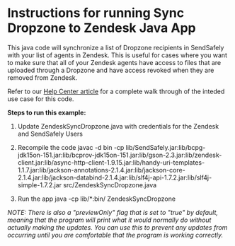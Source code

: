 # Instructions for running Sync Dropzone to Zendesk Java App #

This java code will synchronize a list of Dropzone recipients in SendSafely with your list of agents in Zendesk. This is useful for cases where you want to make sure that all of your Zendesk agents have access to files that are uploaded through a Dropzone and have access revoked when they are removed from Zendesk.  

Refer to our [Help Center article](https://sendsafely.zendesk.com/hc/en-us/articles/360016093811) for a complete walk through of the inteded use case for this code. 

**Steps to run this example:**

1. Update ZendeskSyncDropzone.java with credentials for the Zendesk and SendSafely Users

2. Recompile the code
javac -d bin -cp lib/SendSafely.jar:lib/bcpg-jdk15on-151.jar:lib/bcprov-jdk15on-151.jar:lib/gson-2.3.jar:lib/zendesk-client.jar:lib/async-http-client-1.9.15.jar:lib/handy-uri-templates-1.1.7.jar:lib/jackson-annotations-2.1.4.jar:lib/jackson-core-2.1.4.jar:lib/jackson-databind-2.1.4.jar:lib/slf4j-api-1.7.2.jar:lib/slf4j-simple-1.7.2.jar src/ZendeskSyncDropzone.java

3. Run the app 
java -cp lib/*:bin/ ZendeskSyncDropzone
 
*NOTE: There is also a "previewOnly" flag that is set to "true" by default, meaning that the program will print what it would normally do without actually making the updates. You can use this to prevent any updates from occurring until you are comfortable that the program is working correctly.*
